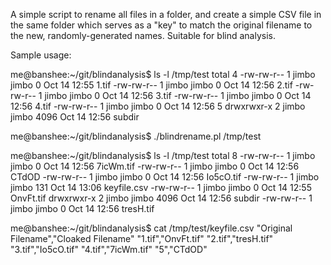 A simple script to rename all files in a folder, and create a simple CSV file in the same folder which serves as a "key" to match the original filename to the new, randomly-generated names.  Suitable for blind analysis.

Sample usage:

me@banshee:~/git/blindanalysis$ ls -l /tmp/test
total 4
-rw-rw-r-- 1 jimbo jimbo    0 Oct 14 12:55 1.tif
-rw-rw-r-- 1 jimbo jimbo    0 Oct 14 12:56 2.tif
-rw-rw-r-- 1 jimbo jimbo    0 Oct 14 12:56 3.tif
-rw-rw-r-- 1 jimbo jimbo    0 Oct 14 12:56 4.tif
-rw-rw-r-- 1 jimbo jimbo    0 Oct 14 12:56 5
drwxrwxr-x 2 jimbo jimbo 4096 Oct 14 12:56 subdir

me@banshee:~/git/blindanalysis$ ./blindrename.pl /tmp/test

me@banshee:~/git/blindanalysis$ ls -l /tmp/test
total 8
-rw-rw-r-- 1 jimbo jimbo    0 Oct 14 12:56 7icWm.tif
-rw-rw-r-- 1 jimbo jimbo    0 Oct 14 12:56 CTdOD
-rw-rw-r-- 1 jimbo jimbo    0 Oct 14 12:56 Io5cO.tif
-rw-rw-r-- 1 jimbo jimbo  131 Oct 14 13:06 keyfile.csv
-rw-rw-r-- 1 jimbo jimbo    0 Oct 14 12:55 OnvFt.tif
drwxrwxr-x 2 jimbo jimbo 4096 Oct 14 12:56 subdir
-rw-rw-r-- 1 jimbo jimbo    0 Oct 14 12:56 tresH.tif

me@banshee:~/git/blindanalysis$ cat /tmp/test/keyfile.csv
"Original Filename","Cloaked Filename"
"1.tif","OnvFt.tif"
"2.tif","tresH.tif"
"3.tif","Io5cO.tif"
"4.tif","7icWm.tif"
"5","CTdOD"


